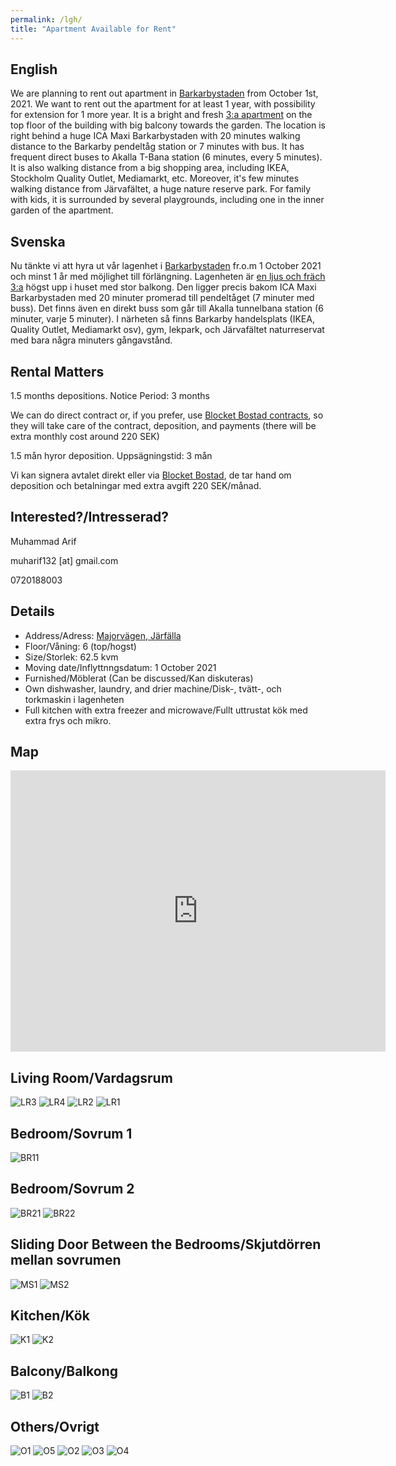 ```yaml
---
permalink: /lgh/
title: "Apartment Available for Rent"
---
```


## English

We are planning to rent out apartment in [Barkarbystaden](https://barkarby.se/) from October 1st, 2021. We want to rent out the apartment for at least 1 year, with possibility for extension for 1 more year. It is a bright and fresh [3:a apartment](https://goo.gl/maps/KcUe1YFgSP7bsPkt9) on the top floor of the building with big balcony towards the garden. The location is right behind a huge ICA Maxi Barkarbystaden with 20 minutes walking distance to the Barkarby pendeltåg station or 7 minutes with bus. It has frequent direct buses to Akalla T-Bana station (6 minutes, every 5 minutes). It is also walking distance from a big shopping area, including IKEA, Stockholm Quality Outlet, Mediamarkt, etc. Moreover, it's few minutes walking distance from Järvafältet, a huge nature reserve park. For family with kids, it is surrounded by several playgrounds, including one in the inner garden of the apartment.

## Svenska

Nu tänkte vi att hyra ut vår lagenhet i [Barkarbystaden](https://barkarby.se/) fr.o.m 1 October 2021 och minst 1 år med möjlighet till förlängning. Lagenheten är [en ljus och fräch 3:a](https://goo.gl/maps/KcUe1YFgSP7bsPkt9) högst upp i huset med stor balkong. Den ligger precis bakom ICA Maxi Barkarbystaden med 20 minuter promerad till pendeltåget (7 minuter med buss). Det finns även en direkt buss som går till Akalla tunnelbana station (6 minuter, varje 5 minuter). I närheten så finns Barkarby handelsplats (IKEA, Quality Outlet, Mediamarkt osv), gym, lekpark, och Järvafältet naturreservat med bara några minuters gångavstånd.

## Rental Matters

1.5 months depositions. Notice Period: 3 months

We can do direct contract or, if you prefer, use [Blocket Bostad contracts](https://support.bostad.blocket.se/hc/sv/articles/360052201012), so they will take care of the contract, deposition, and payments (there will be extra monthly cost around 220 SEK)

1.5 mån hyror deposition. Uppsägningstid: 3 mån

Vi kan signera avtalet direkt eller via [Blocket Bostad](https://support.bostad.blocket.se/hc/sv/articles/360052201012), de tar hand om deposition och betalningar med extra avgift 220 SEK/månad.


## Interested?/Intresserad?

Muhammad Arif

muharif132 [at] gmail.com

0720188003

## Details

* Address/Adress: [Majorvägen, Järfälla](https://goo.gl/maps/KcUe1YFgSP7bsPkt9)
* Floor/Våning: 6 (top/hogst)
* Size/Storlek: 62.5 kvm
* Moving date/Inflyttnngsdatum: 1 October 2021
* Furnished/Möblerat (Can be discussed/Kan diskuteras)
* Own dishwasher, laundry, and drier machine/Disk-, tvätt-, och torkmaskin i lagenheten
* Full kitchen with extra freezer and microwave/Fullt uttrustat kök med extra frys och mikro.

## Map

<iframe src="https://www.google.com/maps/embed?pb=!1m18!1m12!1m3!1d2030.066174566997!2d17.862601716075787!3d59.415291081689!2m3!1f0!2f0!3f0!3m2!1i1024!2i768!4f13.1!3m3!1m2!1s0x465f9f6deeed94cd%3A0x6489bfd7bad9fb9a!2zTWFqb3JzdsOkZ2VuLCBKw6RyZsOkbGxh!5e0!3m2!1sen!2sse!4v1624981240768!5m2!1sen!2sse" width="600" height="450" style="border:0;" allowfullscreen="" loading="lazy"></iframe>

## Living Room/Vardagsrum

![LR3](https://raw.githubusercontent.com/muharif/PersonalBlog/master/assets/apt/vardag_3.jpg)
![LR4](https://raw.githubusercontent.com/muharif/PersonalBlog/master/assets/apt/vardag_4.jpg)
![LR2](https://raw.githubusercontent.com/muharif/PersonalBlog/master/assets/apt/vardag_1.jpg)
![LR1](https://raw.githubusercontent.com/muharif/PersonalBlog/master/assets/apt/vardag_2.jpg)

## Bedroom/Sovrum 1

![BR11](https://raw.githubusercontent.com/muharif/PersonalBlog/master/assets/apt/sovrum1_1.jpg)

## Bedroom/Sovrum 2

![BR21](https://raw.githubusercontent.com/muharif/PersonalBlog/master/assets/apt/sovrum2_1.jpg)
![BR22](https://raw.githubusercontent.com/muharif/PersonalBlog/master/assets/apt/sovrum2_2.jpg)

## Sliding Door Between the Bedrooms/Skjutdörren mellan sovrumen

![MS1](https://raw.githubusercontent.com/muharif/PersonalBlog/master/assets/apt/mellansovrum_1.jpg)
![MS2](https://raw.githubusercontent.com/muharif/PersonalBlog/master/assets/apt/mellansovrum_2.jpg)

## Kitchen/Kök

![K1](https://raw.githubusercontent.com/muharif/PersonalBlog/master/assets/apt/kok_1.jpg)
![K2](https://raw.githubusercontent.com/muharif/PersonalBlog/master/assets/apt/kok_2.jpg)

## Balcony/Balkong

![B1](https://raw.githubusercontent.com/muharif/PersonalBlog/master/assets/apt/balkong_1.jpg)
![B2](https://raw.githubusercontent.com/muharif/PersonalBlog/master/assets/apt/balkong_2.jpg)


## Others/Ovrigt

![O1](https://raw.githubusercontent.com/muharif/PersonalBlog/master/assets/apt/plan.png)
![O5](https://raw.githubusercontent.com/muharif/PersonalBlog/master/assets/apt/byggnaden.jpg)
![O2](https://raw.githubusercontent.com/muharif/PersonalBlog/master/assets/apt/pano_1.jpg)
![O3](https://raw.githubusercontent.com/muharif/PersonalBlog/master/assets/apt/pano_2.jpg)
![O4](https://raw.githubusercontent.com/muharif/PersonalBlog/master/assets/apt/tvmsk.jpg)



